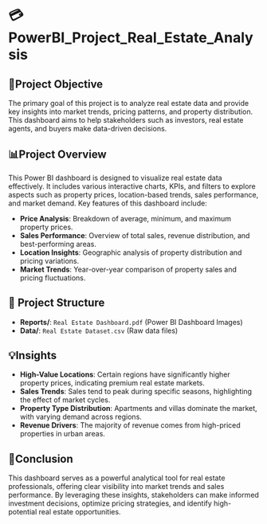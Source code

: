 # 💳PowerBI_Project_Real_Estate_Analysis

## **🎯Project Objective**  
The primary goal of this project is to analyze real estate data and provide key insights into market trends, pricing patterns, and property distribution. This dashboard aims to help stakeholders such as investors, real estate agents, and buyers make data-driven decisions.

## **📊Project Overview**  
This Power BI dashboard is designed to visualize real estate data effectively. It includes various interactive charts, KPIs, and filters to explore aspects such as property prices, location-based trends, sales performance, and market demand. Key features of this dashboard include:  
- **Price Analysis**: Breakdown of average, minimum, and maximum property prices.  
- **Sales Performance**: Overview of total sales, revenue distribution, and best-performing areas.  
- **Location Insights**: Geographic analysis of property distribution and pricing variations.  
- **Market Trends**: Year-over-year comparison of property sales and pricing fluctuations.

## 📂 Project Structure
- **Reports/**: `Real Estate Dashboard.pdf` (Power BI Dashboard Images)
- **Data/**: `Real Estate Dataset.csv` (Raw data files)

## **💡Insights**  
- **High-Value Locations**: Certain regions have significantly higher property prices, indicating premium real estate markets.  
- **Sales Trends**: Sales tend to peak during specific seasons, highlighting the effect of market cycles.  
- **Property Type Distribution**: Apartments and villas dominate the market, with varying demand across regions.  
- **Revenue Drivers**: The majority of revenue comes from high-priced properties in urban areas.  

## **📝Conclusion**  
This dashboard serves as a powerful analytical tool for real estate professionals, offering clear visibility into market trends and sales performance. By leveraging these insights, stakeholders can make informed investment decisions, optimize pricing strategies, and identify high-potential real estate opportunities.
